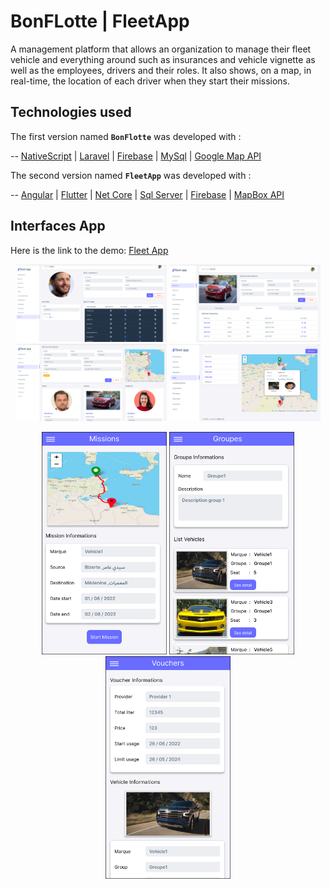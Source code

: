 # BonFLotte | FleetApp

 A management platform that allows an organization to manage their fleet vehicle and everything around such as insurances and vehicle vignette as well as the employees, drivers and their roles. It also shows, on a map, in real-time, the location of each driver when they start their missions. 
 

## Technologies used

The first version named **`BonFlotte`** was developed with :

-- <a href="https://nativescript.org/" target="_blank">NativeScript</a> | <a href="https://laravel.com/" target="_blank">Laravel</a> | <a href="https://firebase.google.com/" target="_blank">Firebase</a> | <a href="https://www.mysql.com/" target="_blank">MySql</a> | <a href="https://developers.google.com/maps" target="_blank">Google Map API</a>


The second version named **`FleetApp`** was developed with :

-- <a href="https://angular.io/" target="_blank">Angular</a>  | <a href="https://flutter.dev/" target="_blank">Flutter</a> | <a href="https://docs.microsoft.com/en-us/aspnet/core/" target="_blank">Net Core</a> | <a href="https://www.microsoft.com/en-us/sql-server/" target="_blank">Sql Server</a> | <a href="https://firebase.google.com/" target="_blank">Firebase</a> | <a href="https://www.mapbox.com/" target="_blank">MapBox API</a>

## Interfaces App

Here is the link to the demo:
<a href="https://www.m-test-ang.tk/" target="_blank">Fleet App</a>



<p align="center">
<img src="https://raw.githubusercontent.com/Med-Li-Jr/images_demo/main/portfolio/licence2.png" width="48%">
  <img src="https://raw.githubusercontent.com/Med-Li-Jr/images_demo/main/portfolio/licence7.png" width="48%">


<img src="https://raw.githubusercontent.com/Med-Li-Jr/images_demo/main/portfolio/licence6.png" width="48%">
  <img src="https://raw.githubusercontent.com/Med-Li-Jr/images_demo/main/portfolio/licence4.png" width="48%">
</p>
<p align="center">
  <img src="https://raw.githubusercontent.com/Med-Li-Jr/images_demo/main/portfolio/licence3.png" width="200" title="hover text">
  <img src="https://raw.githubusercontent.com/Med-Li-Jr/images_demo/main/portfolio/licence6a.png" width="200" alt="accessibility text">
  <img src="https://raw.githubusercontent.com/Med-Li-Jr/images_demo/main/portfolio/licence7a.png" width="200" alt="accessibility text">
</p>
